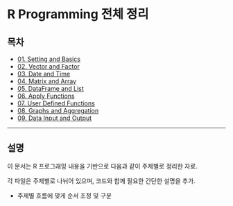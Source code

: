 # R Programming 전체 정리

## 목차

- [01. Setting and Basics](./01_Setting_and_Basics.md)
- [02. Vector and Factor](./02_Vector_and_Factor.md)
- [03. Date and Time](./03_Date_and_Time.md)
- [04. Matrix and Array](./04_Matrix_and_Array.md)
- [05. DataFrame and List](./05_DataFrame_and_List.md)
- [06. Apply Functions](./06_Apply_Functions.md)
- [07. User Defined Functions](./07_UserDefined_Functions.md)
- [08. Graphs and Aggregation](./08_Graphs_and_Aggregation.md)
- [09. Data Input and Output](./09_Data_Input_Output.md)

---

## 설명

이 문서는 R 프로그래밍  내용을 기반으로 다음과 같이 주제별로 정리한 자료.

각 파일은 주제별로 나뉘어 있으며, 코드와 함께 필요한 간단한 설명을 추가.

- 주제별 흐름에 맞게 순서 조정 및 구분


